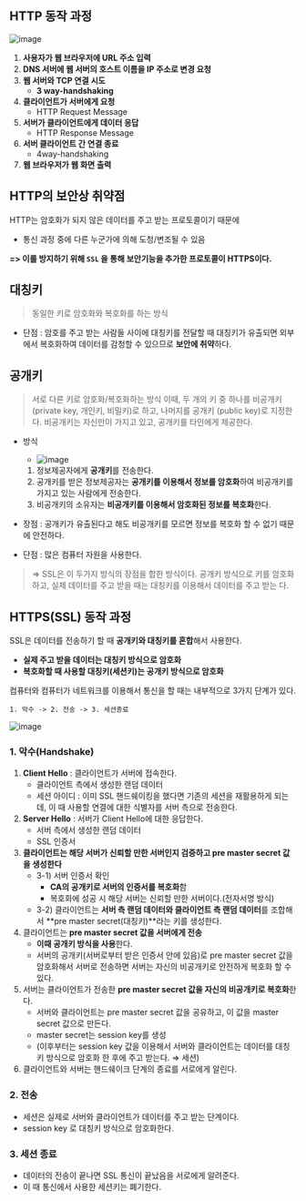 ## HTTP 동작 과정

![image](https://user-images.githubusercontent.com/77563814/167553528-8609390f-3633-43a9-bd91-9488245c6cd4.png)


1. **사용자가 웹 브라우저에 URL 주소 입력**
2. **DNS 서버에 웹 서버의 호스트 이름을 IP 주소로 변경 요청**
3. **웹 서버와 TCP 연결 시도**
    - **3 way-handshaking**
4. **클라이언트가 서버에게 요청**
    - HTTP Request Message
5. **서버가 클라이언트에게 데이터 응답**
    - HTTP Response Message
6. **서버 클라이언트 간 연결 종료**
    - 4way-handshaking
7. **웹 브라우저가 웹 화면 출력**

## HTTP의 보안상 취약점

HTTP는 암호화가 되지 않은 데이터를 주고 받는 프로토콜이기 때문에

- 통신 과정 중에 다른 누군가에 의해 도청/변조될 수 있음

**=> 이를 방지하기 위해 `SSL` 을 통해 보안기능을 추가한 프로토콜이 HTTPS이다.**


## **대칭키**

> 동일한 키로 암호화와 복호화를 하는 방식
> 
- 단점 : 암호를 주고 받는 사람들 사이에 대칭키를 전달할 때 대칭키가 유출되면 외부에서 복호화하여 데이터를 감청할 수 있으므로 **보안에 취약**하다.

## 공개키

> 서로 다른 키로 암호화/복호화하는 방식
이때, 두 개의 키 중 하나를 비공개키 (private key, 개인키, 비밀키)로 하고, 나머지를 공개키 (public key)로 지정한다. 비공개키는 자신만이 가지고 있고, 공개키를 타인에게 제공한다.
> 
- 방식
    - ![image](https://user-images.githubusercontent.com/77563814/167547926-0f8100fe-9061-471e-b9f8-cbaaf8758d80.png)

    1. 정보제공자에게 **공개키**를 전송한다.
    2. 공개키를 받은 정보제공자는 **공개키를 이용해서 정보를 암호화**하여 비공개키를 가지고 있는 사람에게 전송한다.
    3. 비공개키의 소유자는 **비공개키를 이용해서 암호화된 정보를 복호화**한다.
- 장점 : 공개키가 유출된다고 해도 비공개키를 모르면 정보를 복호화 할 수 없기 때문에 안전하다.
- 단점 : 많은 컴퓨터 자원을 사용한다.

> => SSL은 이 두가지 방식의 장점을 합한 방식이다. 공개키 방식으로 키를 암호화하고, 실제 데이터를 주고 받을 때는 대칭키를 이용해서 데이터를 주고 받는 다.
>


## HTTPS(SSL) 동작 과정

SSL은 데이터를 전송하기 할 때 **공개키와 대칭키를 혼합**해서 사용한다.

- **실제 주고 받을 데이터는 대칭키 방식으로 암호화**
- **복호화할 때 사용할 대칭키(세션키)는 공개키 방식으로 암호화**

컴퓨터와 컴퓨터가 네트워크를 이용해서 통신을 할 때는 내부적으로 3가지 단계가 있다.

`1. 악수 -> 2. 전송 -> 3. 세션종료`

![image](https://user-images.githubusercontent.com/77563814/167547466-fd8d83fc-ce21-4605-86fa-b6c6f462de8d.png)


### 1. 악수(Handshake)

1. **Client Hello** : 클라이언트가 서버에 접속한다.
    - 클라이언트 측에서 생성한 랜덤 데이터
    - 세션 아이디 : 이미 SSL 핸드쉐이킹을 했다면 기존의 세션을 재활용하게 되는데, 이 때 사용할 연결에 대한 식별자를 서버 측으로 전송한다.
2. **Server Hello** : 서버가 Client Hello에 대한 응답한다.
    - 서버 측에서 생성한 랜덤 데이터
    - SSL 인증서
3. **클라이언트는 해당 서버가 신뢰할 만한 서버인지 검증하고 pre master secret 값을 생성한다**
    - 3-1) 서버 인증서 확인
        - **CA의 공개키로 서버의 인증서를 복호화**함
        - 복호화에 성공 시 해당 서버는 신뢰할 만한 서버이다.(전자서명 방식)
    - 3-2) 클라이언트는 **서버 측 랜덤 데이터와 클라이언트 측 랜덤 데이터**를 조합해서 **pre master secret(대칭키)**라는 키를 생성한다.
4. 클라이언트는 **pre master secret 값을 서버에게 전송**
    - **이때 공개키 방식을 사용**한다.
    - 서버의 공개키(서버로부터 받은 인증서 안에 있음)로 pre master secret 값을 암호화해서 서버로 전송하면 서버는 자신의 비공개키로 안전하게 복호화 할 수 있다.
5. 서버는 클라이언트가 전송한 **pre master secret 값을 자신의 비공개키로 복호화**한다. 
    - 서버와 클라이언트는 pre master secret 값을 공유하고, 이 값을 master secret 값으로 만든다.
    - master secret는 session key를 생성
    - (이후부터는 session key 값을 이용해서 서버와 클라이언트는 데이터를 대칭키 방식으로 암호화 한 후에 주고 받는다. ⇒ 세션)
6. 클라이언트와 서버는 핸드쉐이크 단계의 종료를 서로에게 알린다.

### 2. 전송

- 세션은 실제로 서버와 클라이언트가 데이터를 주고 받는 단계이다.
- session key 로  대칭키 방식으로 암호화한다.

### 3. 세션 종료

- 데이터의 전송이 끝나면 SSL 통신이 끝났음을 서로에게 알려준다.
- 이 때 통신에서 사용한 세션키는 폐기한다.
